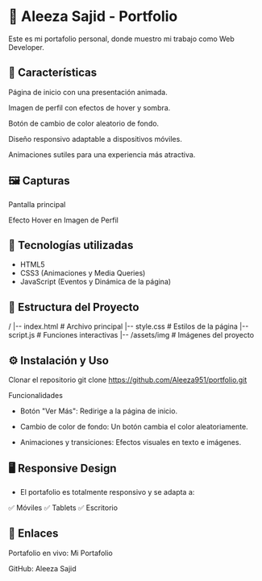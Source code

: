 # 🎨 Aleeza Sajid - Portfolio

Este es mi portafolio personal, donde muestro mi trabajo como Web Developer.

## 📌 Características

Página de inicio con una presentación animada.

Imagen de perfil con efectos de hover y sombra.

Botón de cambio de color aleatorio de fondo.

Diseño responsivo adaptable a dispositivos móviles.

Animaciones sutiles para una experiencia más atractiva.

## 🖼️ Capturas

Pantalla principal



Efecto Hover en Imagen de Perfil



## 🚀 Tecnologías utilizadas

- HTML5
- CSS3 (Animaciones y Media Queries)
- JavaScript (Eventos y Dinámica de la página)

## 📂 Estructura del Proyecto
/
|-- index.html   # Archivo principal
|-- style.css    # Estilos de la página
|-- script.js    # Funciones interactivas
|-- /assets/img  # Imágenes del proyecto

## ⚙️ Instalación y Uso

Clonar el repositorio
git clone https://github.com/Aleeza951/portfolio.git

 Funcionalidades

- Botón "Ver Más": Redirige a la página de inicio.

- Cambio de color de fondo: Un botón cambia el color aleatoriamente.

- Animaciones y transiciones: Efectos visuales en texto e imágenes.

## 🖥️ Responsive Design

- El portafolio es totalmente responsivo y se adapta a:

✅ Móviles 
✅ Tablets 
✅ Escritorio

## 🔗 Enlaces

Portafolio en vivo: Mi Portafolio

GitHub: Aleeza Sajid